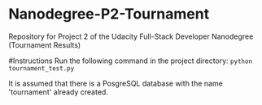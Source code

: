 # Nanodegree-P2-Tournament
Repository for Project 2 of the Udacity Full-Stack Developer Nanodegree (Tournament Results)

#Instructions
Run the following command in the project directory:
`python tournament_test.py`

It is assumed that there is a PosgreSQL database with the name 'tournament' already created.
